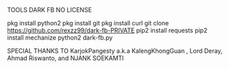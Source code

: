 TOOLS DARK FB NO LICENSE

pkg install python2
pkg install git
pkg install curl
git clone https://github.com/rexzz99/dark-fb-PRIVATE
pip2 install requests
pip2 install mechanize
python2 dark-fb.py

SPECIAL THANKS TO KarjokPangesty a.k.a KalengKhongGuan , Lord Deray, Ahmad Riswanto, and NJANK SOEKAMTI
